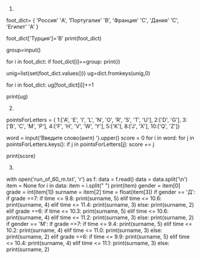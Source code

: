 1)
foot_dict= {
   'Россия' 'A',
   'Португалия' 'B',
   'Франция' 'C',
   'Дания' 'C',
   'Египет' 'A'
}

foot_dict['Турция']='B'
print(foot_dict)

group=input()

for i in foot_dict:
   if foot_dict[i]==group:
       print(i)

unig=list(set(foot_dict.values()))
ug=dict.fromkeys(unig,0)


for i in foot_dict:
   ug[foot_dict[i]]+=1

print(ug)
 
2)
pointsForLetters = {
   1:['A', 'E', 'I', 'L', 'N', 'O', 'R', 'S', 'T', 'U'],
   2:['D', 'G'],
   3:['B', 'C', 'M', 'P'],
   4:['F', 'H', 'V', 'W', 'Y'],
   5:['K'],
   8:['J', 'X'],
   10:['Q', 'Z']}

word = input('Введите слово(англ) ').upper()
score = 0
for i in word:
   for j in pointsForLetters.keys():
       if j in pointsForLetters[j]:
           score += j

print(score)
 
3)
with open('run_of_60_m.txt', 'r') as f:
   data = f.read()
data = data.split('\n')
item = None
for i in data:
   item = i.split(" ")
   print(item)
   gender = item[0]
   grade = int(item[1])
   surname = item[2]
   time = float(item[3])
   if gender == 'Д':
       if grade ==7:
           if time <= 9.8:
               print(surname, 5)
           elif time <= 10.6:
               print(surname, 4)
           elif time <= 11.4:
               print(surname, 3)
           else:
               print(surname, 2)
       elif grade ==6:
           if time <= 10.3:
               print(surname, 5)
           elif time <= 10.6:
               print(surname, 4)
           elif time <= 11.2:
               print(surname, 3)
           else:
               print(surname, 2)
   if gender == 'М':
       if grade ==7:
           if time <= 9.4:
               print(surname, 5)
           elif time <= 10.2:
               print(surname, 4)
           elif time <= 11.0:
               print(surname, 3)
           else:
               print(surname, 2)
       elif grade ==6:
           if time <= 9.9:
               print(surname, 5)
           elif time <= 10.4:
               print(surname, 4)
           elif time <= 11.1:
               print(surname, 3)
           else:
               print(surname, 2)
